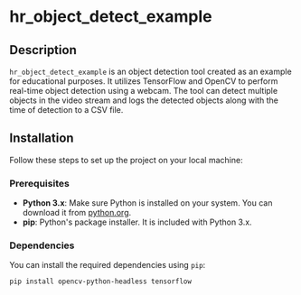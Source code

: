 # hr_object_detect_example

## Description

`hr_object_detect_example` is an object detection tool created as an example for educational purposes. It utilizes TensorFlow and OpenCV to perform real-time object detection using a webcam. The tool can detect multiple objects in the video stream and logs the detected objects along with the time of detection to a CSV file.

## Installation

Follow these steps to set up the project on your local machine:

### Prerequisites

- **Python 3.x**: Make sure Python is installed on your system. You can download it from [python.org](https://www.python.org/).
- **pip**: Python's package installer. It is included with Python 3.x.

### Dependencies

You can install the required dependencies using `pip`:

```bash
pip install opencv-python-headless tensorflow
